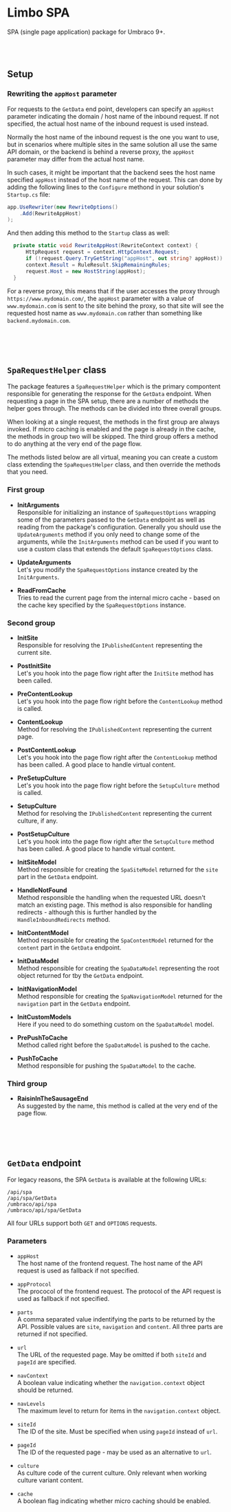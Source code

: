 # Limbo SPA

SPA (single page application) package for Umbraco 9+.




<br /><br />

## Setup

### Rewriting the `appHost` parameter

For requests to the `GetData` end point, developers can specify an `appHost` parameter indicating the domain / host name of the inbound request. If not specified, the actual host name of the inbound request is used instead.

Normally the host name of the inbound request is the one you want to use, but in scenarios where multiple sites in the same solution all use the same API domain, or the backend is behind a reverse proxy, the `appHost` parameter may differ from the actual host name.

In such cases, it might be important that the backend sees the host name specified `appHost` instead of the host name of the request. This can done by adding the following lines to the `Configure` methond in your solution's `Startup.cs` file:

```csharp
app.UseRewriter(new RewriteOptions()
    .Add(RewriteAppHost)
);
```

And then adding this method to the `Startup` class as well:

```csharp
  private static void RewriteAppHost(RewriteContext context) {
      HttpRequest request = context.HttpContext.Request;
      if (!request.Query.TryGetString("appHost", out string? appHost)) return;
      context.Result = RuleResult.SkipRemainingRules;
      request.Host = new HostString(appHost);
  }
```

For a reverse proxy, this means that if the user accesses the proxy through `https://www.mydomain.com/`, the `appHost` parameter with a value of `www.mydomain.com` is sent to the site behind the proxy, so that site will see the requested host name as `www.mydomain.com` rather than something like `backend.mydomain.com`.


<br /><br /><br />

## `SpaRequestHelper` class

The package features a `SpaRequestHelper` which is the primary compontent responsible for generating the response for the `GetData` endpoint. When requesting a page in the SPA setup, there are a number of methods the helper goes through. The methods can be divided into three overall groups.

When looking at a single request, the methods in the first group are always invoked. If micro caching is enabled and the page is already in the cache, the methods in group two will be skipped. The third group offers a method to do anything at the very end of the page flow.

The methods listed below are all virtual, meaning you can create a custom class extending the `SpaRequestHelper` class, and then override the methods that you need.

### First group

- **InitArguments**  
Responsible for initializing an instance of `SpaRequestOptions` wrapping some of the parameters passed to the `GetData` endpoint as well as reading from the package's configuration. Generally you should use the `UpdateArguments` method if you only need to change some of the arguments, while the `InitArguments` method can be used if you want to use a custom class that extends the default `SpaRequestOptions` class.
  
- **UpdateArguments**  
Let's you modify the `SpaRequestOptions` instance created by the `InitArguments`.

- **ReadFromCache**  
Tries to read the current page from the internal micro cache - based on the cache key specified by the `SpaRequestOptions` instance.

### Second group

- **InitSite**  
Responsible for resolving the `IPublishedContent` representing the current site.

- **PostInitSite**  
Let's you hook into the page flow right after the `InitSite` method has been called.

- **PreContentLookup**  
Let's you hook into the page flow right before the `ContentLookup` method is called.

- **ContentLookup**  
Method for resolving the `IPublishedContent` representing the current page.

- **PostContentLookup**  
Let's you hook into the page flow right after the `ContentLookup` method has been called. A good place to handle virtual content.

- **PreSetupCulture**  
Let's you hook into the page flow right before the `SetupCulture` method is called.

- **SetupCulture**  
Method for resolving the `IPublishedContent` representing the current culture, if any.

- **PostSetupCulture**  
Let's you hook into the page flow right after the `SetupCulture` method has been called. A good place to handle virtual content.

- **InitSiteModel**  
Method responsible for creating the `SpaSiteModel` returned for the `site` part in the `GetData` endpoint.

- **HandleNotFound**  
Method responsible the handling when the requested URL doesn't match an existing page. This method is also responsible for handling redirects - although this is further handled by the `HandleInboundRedirects` method.

- **InitContentModel**  
Method responsible for creating the `SpaContentModel` returned for the `content` part in the `GetData` endpoint.

- **InitDataModel**  
Method responsible for creating the `SpaDataModel` representing the root object returned for tby the `GetData` endpoint.

- **InitNavigationModel**  
Method responsible for creating the `SpaNavigationModel` returned for the `navigation` part in the `GetData` endpoint.

- **InitCustomModels**  
Here if you need to do something custom on the `SpaDataModel` model.

- **PrePushToCache**  
Method called right before the `SpaDataModel` is pushed to the cache.

- **PushToCache**  
Method responsible for pushing the `SpaDataModel` to the cache.

### Third group

- **RaisinInTheSausageEnd**  
As suggested by the name, this method is called at the very end of the page flow.



<br /><br /><br />

## `GetData` endpoint

For legacy reasons, the SPA `GetData` is available at the following URLs:

```
/api/spa
/api/spa/GetData
/umbraco/api/spa
/umbraco/api/spa/GetData
```

All four URLs support both `GET` and `OPTIONS` requests.

### Parameters

- `appHost`  
The host name of the frontend request. The host name of the API request is used as fallback if not specified.

- `appProtocol`  
The prococol of the frontend request.  The protocol of the API request is used as fallback if not specified.

- `parts`  
A comma separated value indentifying the parts to be returned by the API. Possible values are `site`, `navigation` and `content`. All three parts are returned if not specified.

- `url`  
The URL of the requested page. May be omitted if both `siteId` and `pageId` are specified.

- `navContext`  
A boolean value indicating whether the `navigation.context` object should be returned.

- `navLevels`  
The maximum level to return for items in the `navigation.context` object.

- `siteId`  
The ID of the site. Must be specified when using `pageId` instead of `url`.

- `pageId`  
The ID of the requested page - may be used as an alternative to `url`.

- `culture`  
As culture code of the current culture. Only relevant when working culture variant content.

- `cache`  
A boolean flag indicating whether micro caching should be enabled.

































